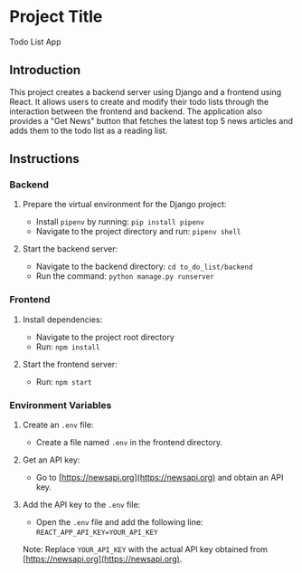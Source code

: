 # Project Title

Todo List App

## Introduction

This project creates a backend server using Django and a frontend using React. It allows users to create and modify their todo lists through the interaction between the frontend and backend. The application also provides a "Get News" button that fetches the latest top 5 news articles and adds them to the todo list as a reading list.

## Instructions

### Backend

1. Prepare the virtual environment for the Django project:
   - Install `pipenv` by running: `pip install pipenv`
   - Navigate to the project directory and run: `pipenv shell`

2. Start the backend server:
   - Navigate to the backend directory: `cd to_do_list/backend`
   - Run the command: `python manage.py runserver`

### Frontend

1. Install dependencies:
   - Navigate to the project root directory
   - Run: `npm install`

2. Start the frontend server:
   - Run: `npm start`

### Environment Variables

1. Create an `.env` file:
   - Create a file named `.env` in the frontend directory.

2. Get an API key:
   - Go to [https://newsapi.org](https://newsapi.org) and obtain an API key.

3. Add the API key to the `.env` file:
   - Open the `.env` file and add the following line: `REACT_APP_API_KEY=YOUR_API_KEY`

   Note: Replace `YOUR_API_KEY` with the actual API key obtained from [https://newsapi.org](https://newsapi.org).

